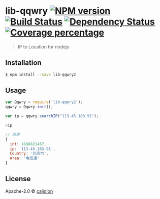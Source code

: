 # lib-qqwry [![NPM version][npm-image]][npm-url] [![Build Status][travis-image]][travis-url] [![Dependency Status][daviddm-image]][daviddm-url] [![Coverage percentage][coveralls-image]][coveralls-url]
> IP to Location for nodejs

## Installation

```sh
$ npm install --save lib-qqwry2
```

## Usage

```js
var Qqwry = require('lib-qqwry2');
qqwry = Qqwry.init();

var ip = qqwry.searchIP("113.45.183.91");

>ip

// 结果
{
  int: 1898821467,
  ip: '113.45.183.91',
  Country: '北京市',
  Area: '电信通'
}

```
## License

Apache-2.0 © [calidion]()


[npm-image]: https://badge.fury.io/js/lib-qqwry2.svg
[npm-url]: https://npmjs.org/package/lib-qqwry2
[travis-image]: https://travis-ci.org/calidion/lib-qqwry.svg?branch=master
[travis-url]: https://travis-ci.org/calidion/lib-qqwry
[daviddm-image]: https://david-dm.org/calidion/lib-qqwry.svg?theme=shields.io
[daviddm-url]: https://david-dm.org/calidion/lib-qqwry
[coveralls-image]: https://coveralls.io/repos/calidion/lib-qqwry/badge.svg
[coveralls-url]: https://coveralls.io/r/calidion/lib-qqwry
